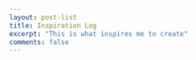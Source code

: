 ```yaml
---
layout: post-list
title: Inspiration Log
excerpt: "This is what inspires me to create"
comments: false
---
```

